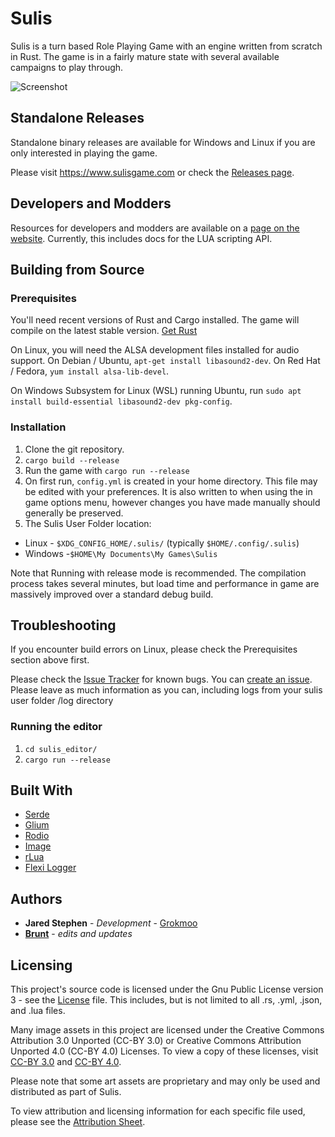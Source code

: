 # Sulis
Sulis is a turn based Role Playing Game with an engine written from scratch in Rust.  The game is in a fairly mature state with several available campaigns to play through.

![Screenshot](screenshot.png)

## Standalone Releases
Standalone binary releases are available for Windows and Linux if you are only interested in playing the game.

Please visit https://www.sulisgame.com or check the [Releases page](https://github.com/Grokmoo/sulis/releases).  

## Developers and Modders
Resources for developers and modders are available on a [page on the website](https://www.sulisgame.com/dev-modding).  Currently, this includes docs for the LUA scripting API.

## Building from Source

### Prerequisites
You'll need recent versions of Rust and Cargo installed.  The game will compile on the latest stable version.  [Get Rust](https://www.rust-lang.org/)

On Linux, you will need the ALSA development files installed for audio support.  On Debian / Ubuntu, `apt-get install libasound2-dev`.  On Red Hat / Fedora, `yum install alsa-lib-devel`.

On Windows Subsystem for Linux (WSL) running Ubuntu, run `sudo apt install build-essential libasound2-dev pkg-config`.

### Installation

1. Clone the git repository.
1. `cargo build --release`
1. Run the game with `cargo run --release`
1. On first run, `config.yml` is created in your home directory.  This file may be edited with your preferences.  It is also written to when using the in game options menu, however changes you have made manually should generally be preserved.
1. The Sulis User Folder location:
  * Linux - `$XDG_CONFIG_HOME/.sulis/` (typically `$HOME/.config/.sulis`) 
  * Windows -`$HOME\My Documents\My Games\Sulis`

Note that Running with release mode is recommended.  The compilation process takes several minutes, but load time and performance in game are massively improved over a standard debug build.

## Troubleshooting

If you encounter build errors on Linux, please check the Prerequisites section above first.

Please check the [Issue Tracker](https://github.com/Grokmoo/sulis/issues) for known bugs.  You can [create an issue](https://github.com/Grokmoo/sulis/issues/new).  Please leave as much information as you can, including logs from your sulis user folder /log directory

### Running the editor

1. `cd sulis_editor/`
1. `cargo run --release`

## Built With
* [Serde](https://serde.rs/)
* [Glium](https://github.com/glium/glium)
* [Rodio](https://github.com/RustAudio/rodio)
* [Image](https://github.com/PistonDevelopers/image)
* [rLua](https://github.com/chucklefish/rlua)
* [Flexi Logger](https://github.com/emabee/flexi_logger)

## Authors
* **Jared Stephen** - *Development* - [Grokmoo](https://github.com/Grokmoo)
* **[Brunt](https://github.com/brunt)** - *edits and updates*

## Licensing

This project's source code is licensed under the Gnu Public License version 3 - see the [License](docs/GPLv3-LICENSE) file.  This includes, but is not limited to all .rs, .yml, .json, and .lua files.

Many image assets in this project are licensed under the Creative Commons Attribution 3.0 Unported (CC-BY 3.0) or Creative Commons Attribution Unported 4.0 (CC-BY 4.0) Licenses.  To view a copy of these licenses, visit [CC-BY 3.0](http://creativecommons.org/licenses/by/3.0) and [CC-BY 4.0](http://creativecommons.org/licenses/by/4.0).

Please note that some art assets are proprietary and may only be used and distributed as part of Sulis.

To view attribution and licensing information for each specific file used, please see the [Attribution Sheet](docs/attribution.csv).

